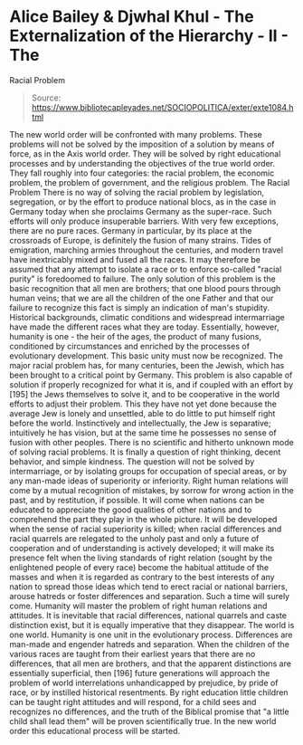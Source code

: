 # Alice Bailey & Djwhal Khul - The Externalization of the Hierarchy - II - The
Racial Problem

> Source: https://www.bibliotecapleyades.net/SOCIOPOLITICA/exter/exte1084.html

The new world order will be confronted with many problems. These problems will not be solved by the imposition of a solution by means of force, as in the Axis world order. They will be solved by right educational processes and by understanding the objectives of the true world order. They fall roughly into four categories: the racial problem, the economic problem, the problem of government, and the religious problem.
The Racial Problem
There is no way of solving the racial problem by legislation, segregation, or by the effort to produce national blocs, as in the case in Germany today when she proclaims Germany as the super-race. Such efforts will only produce insuperable barriers. With very few exceptions, there are no pure races. Germany in particular, by its place at the crossroads of Europe, is definitely the fusion of many strains. Tides of emigration, marching armies throughout the centuries, and modern travel have inextricably mixed and fused all the races. It may therefore be assumed that any attempt to isolate a race or to enforce so-called "racial purity" is foredoomed to failure. The only solution of this problem is the basic recognition that all men are brothers; that one blood pours through human veins; that we are all the children of the one Father and that our failure to recognize this fact is simply an indication of man's stupidity. Historical backgrounds, climatic conditions and widespread intermarriage have made the different races what they are today. Essentially, however, humanity is one - the heir of the ages, the product of many fusions, conditioned by circumstances and enriched by the processes of evolutionary development. This basic unity must now be recognized.
The major racial problem has, for many centuries, been the Jewish, which has been brought to a critical point by Germany. This problem is also capable of solution if properly recognized for what it is, and if coupled with an effort by [195] the Jews themselves to solve it, and to be cooperative in the world efforts to adjust their problem. This they have not yet done because the average Jew is lonely and unsettled, able to do little to put himself right before the world. Instinctively and intellectually, the Jew is separative; intuitively he has vision, but at the same time he possesses no sense of fusion with other peoples.
There is no scientific and hitherto unknown mode of solving racial problems. It is finally a question of right thinking, decent behavior, and simple kindness. The question will not be solved by intermarriage, or by isolating groups for occupation of special areas, or by any man-made ideas of superiority or inferiority. Right human relations will come by a mutual recognition of mistakes, by sorrow for wrong action in the past, and by restitution, if possible. It will come when nations can be educated to appreciate the good qualities of other nations and to comprehend the part they play in the whole picture. It will be developed when the sense of racial superiority is killed; when racial differences and racial quarrels are relegated to the unholy past and only a future of cooperation and of understanding is actively developed; it will make its presence felt when the living standards of right relation (sought by the enlightened people of every race) become the habitual attitude of the masses and when it is regarded as contrary to the best interests of any nation to spread those ideas which tend to erect racial or national barriers, arouse hatreds or foster differences and separation. Such a time will surely come. Humanity will master the problem of right human relations and attitudes.
It is inevitable that racial differences, national quarrels and caste distinction exist, but it is equally imperative that they disappear. The world is one world. Humanity is one unit in the evolutionary process. Differences are man-made and engender hatreds and separation. When the children of the various races are taught from their earliest years that there are no differences, that all men are brothers, and that the apparent distinctions are essentially superficial, then [196] future generations will approach the problem of world interrelations unhandicapped by prejudice, by pride of race, or by instilled historical resentments. By right education little children can be taught right attitudes and will respond, for a child sees and recognizes no differences, and the truth of the Biblical promise that "a little child shall lead them" will be proven scientifically true. In the new world order this educational process will be started.
